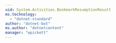 ```yaml
---
uid: System.Activities.BookmarkResumptionResult
ms.technology: 
  - "dotnet-standard"
author: "dotnet-bot"
ms.author: "dotnetcontent"
manager: "wpickett"
---
```

